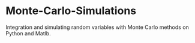 # Monte-Carlo-Simulations
Integration and simulating random variables with Monte Carlo methods on Python and Matlb.
